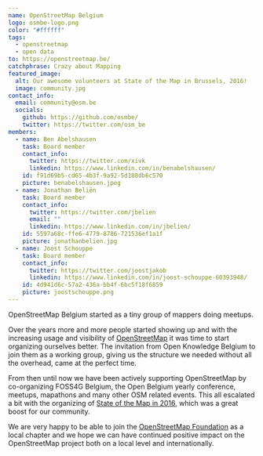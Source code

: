 ```yaml
---
name: OpenStreetMap Belgium
logo: osmbe-logo.png
color: "#ffffff"
tags:
  - openstreetmap
  - open data
to: https://openstreetmap.be/
catchphrase: Crazy about Mapping
featured_image:
  alt: Our awesome volunteers at State of the Map in Brussels, 2016!
  image: community.jpg
contact_info:
  email: community@osm.be
  socials:
    github: https://github.com/osmbe/
    twitter: https://twitter.com/osm_be
members:
  - name: Ben Abelshausen
    task: Board member
    contact_info:
      twitter: https://twitter.com/xivk
      linkedin: https://www.linkedin.com/in/benabelshausen/
    id: f91d69b5-cd65-4b3f-9a92-5d188db6c570
    picture: benabelshausen.jpeg
  - name: Jonathan Beliën
    task: Board member
    contact_info:
      twitter: https://twitter.com/jbelien
      email: ""
      linkedin: https://www.linkedin.com/in/jbelien/
    id: 5597a68c-ffe6-4779-8786-721536ef1a1f
    picture: jonathanbelien.jpg
  - name: Joost Schouppe
    task: Board member
    contact_info:
      twitter: https://twitter.com/joostjakob
      linkedin: https://www.linkedin.com/in/joost-schouppe-60393948/
    id: 4d941d6c-57a2-436a-bb4f-6bc5f18f6859
    picture: joostschouppe.png
---
```


OpenStreetMap Belgium started as a tiny group of mappers doing meetups.

Over the years more and more people started showing up and with the increasing usage and visibility of [OpenStreetMap](https://openstreetmap.org/) it was time to start organizing ourselves better. The invitation from Open Knowledge Belgium to join them as a working group, giving us the structure we needed without all the overhead, came at the perfect time.

From then until now we have been actively supporting OpenStreetMap by co-organizing FOSS4G Belgium, the Open Belgium yearly conference, meetups, mapathons and many other OSM related events. This all escalated a bit with the organizing of [State of the Map in 2016](https://2016.stateofthemap.org/), which was a great boost for our community.

We are very happy to be able to join the [OpenStreetMap Foundation](https://osmfoundation.org/) as a local chapter and we hope we can have continued positive impact on the OpenStreetMap project both on a local level and internationally.

